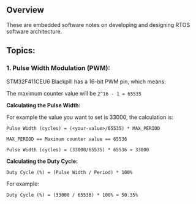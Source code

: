 ## Overview

These are embedded software notes on developing and designing RTOS software architecture.

## Topics:

### 1. Pulse Width Modulation (PWM): 

STM32F411CEU6 Blackpill has a 16-bit PWM pin, which means:

The maximum counter value will be `2^16 - 1 = 65535`

**Calculating the Pulse Width:**

For example the value you want to set is 33000, the calculation is:

`Pulse Width (cycles) = (<your-value>/65535) * MAX_PERIOD`

`MAX_PERIOD == Maximum counter value == 65536`

`Pulse Width (cycles) = (33000/65535) * 65536 ≈ 33000`

**Calculating the Duty Cycle:**

`Duty Cycle (%) = (Pulse Width / Period) * 100%`

For example:

`Duty Cycle (%) = (33000 / 65536) * 100% ≈ 50.35%`